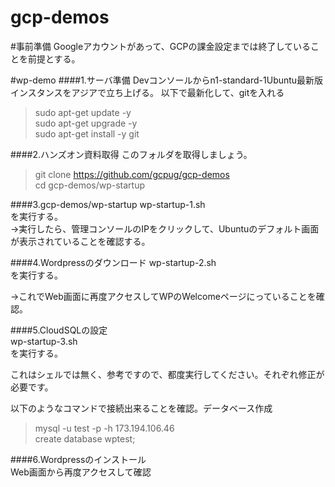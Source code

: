 # gcp-demos 
#事前準備
Googleアカウントがあって、GCPの課金設定までは終了していることを前提とする。

#wp-demo
####1.サーバ準備
Devコンソールからn1-standard-1Ubuntu最新版インスタンスをアジアで立ち上げる。 
以下で最新化して、gitを入れる  
>sudo apt-get update -y  
>sudo apt-get upgrade -y  
>sudo apt-get install -y git

####2.ハンズオン資料取得
このフォルダを取得しましょう。
>git clone https://github.com/gcpug/gcp-demos  
>cd gcp-demos/wp-startup  

####3.gcp-demos/wp-startup
wp-startup-1.sh  
を実行する。  
→実行したら、管理コンソールのIPをクリックして、Ubuntuのデフォルト画面が表示されていることを確認する。  

####4.Wordpressのダウンロード
wp-startup-2.sh  
を実行する。  
  
→これでWeb画面に再度アクセスしてWPのWelcomeページにっていることを確認。  

####5.CloudSQLの設定  
wp-startup-3.sh  
を実行する。  
  
これはシェルでは無く、参考ですので、都度実行してください。それぞれ修正が必要です。  

以下のようなコマンドで接続出来ることを確認。データベース作成  
>mysql -u test -p -h 173.194.106.46  
>create database wptest;  

####6.Wordpressのインストール  
Web画面から再度アクセスして確認  

